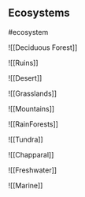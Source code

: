 ## Ecosystems
#ecosystem

![[Deciduous Forest]]

![[Ruins]]

![[Desert]]

![[Grasslands]]

![[Mountains]]

![[RainForests]]

![[Tundra]]

![[Chapparal]]

![[Freshwater]]

![[Marine]]